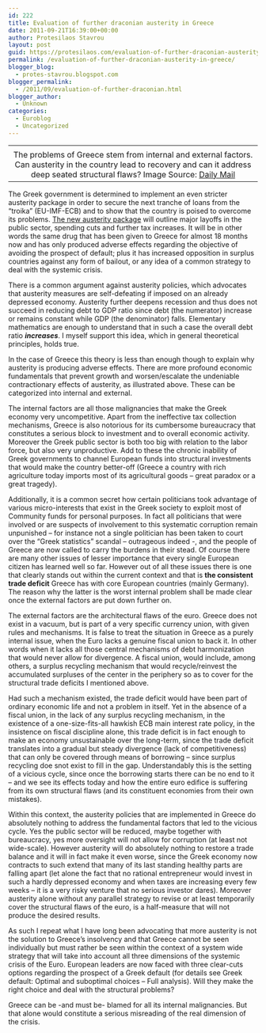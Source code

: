 ```yaml
---
id: 222
title: Evaluation of further draconian austerity in Greece
date: 2011-09-21T16:39:00+00:00
author: Protesilaos Stavrou
layout: post
guid: https://protesilaos.com/evaluation-of-further-draconian-austerity-in-greece/
permalink: /evaluation-of-further-draconian-austerity-in-greece/
blogger_blog:
  - protes-stavrou.blogspot.com
blogger_permalink:
  - /2011/09/evaluation-of-further-draconian.html
blogger_author:
  - Unknown
categories:
  - Euroblog
  - Uncategorized
---
```

<table align="center" cellpadding="0" cellspacing="0" class="tr-caption-container" style="margin-left: auto; margin-right: auto; text-align: center;">
  <tr>
    <td style="text-align: center;">
    </td>
  </tr>
  
  <tr>
    <td class="tr-caption" style="text-align: center;">
      The problems of Greece stem from internal and external factors. Can austerity in the country lead to recovery and can it address deep seated structural flaws? Image Source: <a href="http://www.dailymail.co.uk/news/article-1290289/Greece-lightning-Ancient-Parthenon-lit-storm-breaks-Athens.html">Daily Mail</a>
    </td>
  </tr>
</table>

The Greek government is determined to implement an even stricter austerity package in order to secure the next tranche of loans from the &#8220;troika&#8221; (EU-IMF-ECB) and to show that the country is poised to overcome its problems. [The new austerity package](http://www.reuters.com/article/2011/09/21/us-eurozone-idUSL5E7KJ1NN20110921) will outline major layoffs in the public sector, spending cuts and further tax increases. It will be in other words the same drug that has been given to Greece for almost 18 months now and has only produced adverse effects regarding the objective of avoiding the prospect of default; plus it has increased opposition in surplus countries against any form of bailout, or any idea of a common strategy to deal with the systemic crisis.

There is a common argument against austerity policies, which advocates that austerity measures are self-defeating if imposed on an already depressed economy. Austerity further deepens recession and thus does not succeed in reducing debt to GDP ratio since debt (the numerator) increase or remains constant while GDP (the denominator) falls. Elementary mathematics are enough to understand that in such a case the overall debt ratio **_increases_**. I myself support this idea, which in general theoretical principles, holds true.

In the case of Greece this theory is less than enough though to explain why austerity is producing adverse effects. There are more profound economic fundamentals that prevent growth and worsen/escalate the undeniable contractionary effects of austerity, as illustrated above. These can be categorized into internal and external.

The internal factors are all those malignancies that make the Greek economy very uncompetitive. Apart from the ineffective tax collection mechanisms, Greece is also notorious for its cumbersome bureaucracy that constitutes a serious block to investment and to overall economic activity. Moreover the Greek public sector is both too big with relation to the labor force, but also very unproductive. Add to these the chronic inability of Greek governments to channel European funds into structural investments that would make the country better-off (Greece a country with rich agriculture today imports most of its agricultural goods &#8211; great paradox or a great tragedy).

Additionally, it is a common secret how certain politicians took advantage of various micro-interests that exist in the Greek society to exploit most of Community funds for personal purposes. In fact all politicians that were involved or are suspects of involvement to this systematic corruption remain unpunished &#8211; for instance not a single politician has been taken to court over the &#8220;Greek statistics&#8221; scandal &#8211; outrageous indeed -, and the people of Greece are now called to carry the burdens in their stead. Of course there are many other issues of lesser importance that every single European citizen has learned well so far. However out of all these issues there is one that clearly stands out within the current context and that is **the consistent trade deficit** Greece has with core European countries (mainly Germany). The reason why the latter is the worst internal problem shall be made clear once the external factors are put down further on.

The external factors are the architectural flaws of the euro. Greece does not exist in a vacuum, but is part of a very specific currency union, with given rules and mechanisms. It is false to treat the situation in Greece as a purely internal issue, when the Euro lacks a genuine fiscal union to back it. In other words when it lacks all those central mechanisms of debt harmonization that would never allow for divergence. A fiscal union, would include, among others, a surplus recycling mechanism that would recycle/reinvest the accumulated surpluses of the center in the periphery so as to cover for the structural trade deficits I mentioned above.

Had such a mechanism existed, the trade deficit would have been part of ordinary economic life and not a problem in itself. Yet in the absence of a fiscal union, in the lack of any surplus recycling mechanism, in the existence of a one-size-fits-all hawkish ECB main interest rate policy, in the insistence on fiscal discipline alone, this trade deficit is in fact enough to make an economy unsustainable over the long-term, since the trade deficit translates into a gradual but steady divergence (lack of competitiveness) that can only be covered through means of borrowing &#8211; since surplus recycling doe snot exist to fill in the gap. Understandably this is the setting of a vicious cycle, since once the borrowing starts there can be no end to it &#8211; and we see its effects today and how the entire euro edifice is suffering from its own structural flaws (and its constituent economies from their own mistakes).

Within this context, the austerity policies that are implemented in Greece do absolutely nothing to address the fundamental factors that led to the vicious cycle. Yes the public sector will be reduced, maybe together with bureaucracy, yes more oversight will not allow for corruption (at least not wide-scale). However austerity will do absolutely nothing to restore a trade balance and it will in fact make it even worse, since the Greek economy now contracts to such extend that many of its last standing healthy parts are falling apart (let alone the fact that no rational entrepreneur would invest in such a hardly depressed economy and when taxes are increasing every few weeks &#8211; it is a very risky venture that no serious investor dares). Moreover austerity alone without any parallel strategy to revise or at least temporarily cover the structural flaws of the euro, is a half-measure that will not produce the desired results.

As such I repeat what I have long been advocating that more austerity is not the solution to Greece&#8217;s insolvency and that Greece cannot be seen individually but must rather be seen within the context of a system wide strategy that will take into account all three dimensions of the systemic crisis of the Euro. European leaders are now faced with three clear-cuts options regarding the prospect of a Greek default (for details see Greek default: Optimal and suboptimal choices &#8211; Full analysis). Will they make the right choice and deal with the structural problems?

Greece can be -and must be- blamed for all its internal malignancies. But that alone would constitute a serious misreading of the real dimension of the crisis.